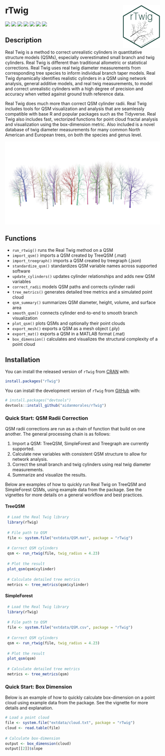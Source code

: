
<!-- README.md is generated from README.Rmd. Please edit that file -->

# rTwig <img src="man/figures/logo.svg" align="right" height="139"/>

<!-- badges: start -->

[![](https://www.r-pkg.org/badges/version/rTwig)](https://cran.r-project.org/package=rTwig)
[![](https://aidanmorales.r-universe.dev/badges/rTwig)](https://aidanmorales.r-universe.dev)
[![](https://github.com/aidanmorales/rTwig/actions/workflows/R-CMD-check.yaml/badge.svg)](https://github.com/aidanmorales/rTwig/actions/workflows/R-CMD-check.yaml)
[![](https://img.shields.io/github/last-commit/aidanmorales/rTwig.svg)](https://github.com/aidanmorales/rTwig/commits/main)
[![](https://cranlogs.r-pkg.org/badges/grand-total/rTwig)](https://cran.r-project.org/package=rTwig)
[![](https://cranlogs.r-pkg.org/badges/last-month/rTwig)](https://cran.r-project.org/package=rTwig)
[![](https://img.shields.io/badge/license-GPL%20(%3E=%203)-orchid.svg)](https://cran.r-project.org/web/licenses/GPL-3)

<!-- badges: end -->

## Description

Real Twig is a method to correct unrealistic cylinders in quantitative
structure models (QSMs), especially overestimated small branch and twig
cylinders. Real Twig is different than traditional allometric or
statistical corrections. Real Twig uses real twig diameter measurements
from corresponding tree species to inform individual branch taper
models. Real Twig dynamically identifies realistic cylinders in a QSM
using network analysis, general additive models, and real twig
measurements, to model and correct unrealistic cylinders with a high
degree of precision and accuracy when vetted against ground truth
reference data.

Real Twig does much more than correct QSM cylinder radii. Real Twig
includes tools for QSM visualization and analysis that are seamlessly
compatible with base R and popular packages such as the Tidyverse. Real
Twig also includes fast, vectorized functions for point cloud fractal
analysis and visualization using the box-dimension metric. Also included
is a novel database of twig diameter measurements for many common North
American and European trees, on both the species and genus level.

<img src="man/figures/Plot_rTwig.png"/>

## Functions

- `run_rtwig()` runs the Real Twig method on a QSM
- `import_qsm()` imports a QSM created by TreeQSM (.mat)
- `import_treegraph()` imports a QSM created by treegraph (.json)
- `standardize_qsm()` standardizes QSM variable names across supported
  software
- `update_cylinders()` updates cylinder relationships and adds new QSM
  variables
- `correct_radii` models QSM paths and corrects cylinder radii
- `tree_metrics()` generates detailed tree metrics and a simulated point
  cloud
- `qsm_summary()` summarizes QSM diameter, height, volume, and surface
  area
- `smooth_qsm()` connects cylinder end-to-end to smooth branch
  visualization
- `plot_qsm()` plots QSMs and optionally their point clouds
- `export_mesh()` exports a QSM as a mesh object (.ply)
- `export_mat()` exports a QSM in a MATLAB format (.mat)
- `box_dimension()` calculates and visualizes the structural complexity
  of a point cloud

## Installation

You can install the released version of `rTwig` from
[CRAN](https://cran.r-project.org/package=rTwig) with:

``` r
install.packages("rTwig")
```

You can install the development version of `rTwig` from
[GitHub](https://github.com/aidanmorales/rTwig) with:

``` r
# install.packages("devtools")
devtools::install_github("aidanmorales/rTwig")
```

### Quick Start: QSM Radii Correction

QSM radii corrections are run as a chain of function that build on one
another. The general processing chain is as follows:

1.  Import a QSM: TreeQSM, SimpleForest and Treegraph are currently
    supported.
2.  Calculate new variables with consistent QSM structure to allow for
    network analysis.
3.  Correct the small branch and twig cylinders using real twig diameter
    measurements.
4.  Summarize and visualize the results.

Below are examples of how to quickly run Real Twig on TreeQSM and
SimpleForest QSMs, using example data from the package. See the
vignettes for more details on a general workflow and best practices.

#### TreeQSM

``` r
 # Load the Real Twig library
 library(rTwig)
 
 # File path to QSM
 file <- system.file("extdata/QSM.mat", package = "rTwig")
 
 # Correct QSM cylinders
 qsm <- run_rtwig(file, twig_radius = 4.23)
 
 # Plot the result
 plot_qsm(qsm$cylinder)
 
 # Calculate detailed tree metrics
 metrics <- tree_metrics(qsm$cylinder)
```

#### SimpleForest

``` r
 # Load the Real Twig library
 library(rTwig)
 
 # File path to QSM
 file <- system.file("extdata/QSM.csv", package = "rTwig")
 
 # Correct QSM cylinders
 qsm <- run_rtwig(file, twig_radius = 4.23)
 
 # Plot the result
 plot_qsm(qsm)
 
 # Calculate detailed tree metrics
 metrics <- tree_metrics(qsm)
```

### Quick Start: Box Dimension

Below is an example of how to quickly calculate box-dimension on a point
cloud using example data from the package. See the vignette for more
details and explanation.

``` r
# Load a point cloud
file <- system.file("extdata/cloud.txt", package = "rTwig")
cloud <- read.table(file)

# Calculate box-dimension
output <- box_dimension(cloud)
output[[2]]$slope
```
